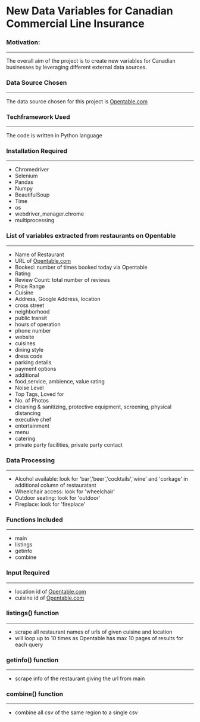# New Data Variables for Canadian Commercial Line Insurance


### Motivation:
***
The overall aim of the project is to create new variables for Canadian businesses by leveraging different external data sources.

### Data Source Chosen
***
The data source chosen for this project is [Opentable.com](https://www.opentable.com)

### Techframework Used
***
The code is written in Python language

### Installation Required
***
- Chromedriver
- Selenium
- Pandas
- Numpy
- BeautifulSoup
- Time 
- os
- webdriver_manager.chrome
- multiprocessing

### List of variables extracted from restaurants on Opentable
***
- Name of Restaurant
- URL of [Opentable.com](https://www.opentable.com)
- Booked: number of times booked today via Opentable
- Rating
- Review Count: total number of reviews
- Price Range 
- Cuisine 
- Address, Google Address, location 
- cross street 
- neighborhood 
- public transit
- hours of operation 
- phone number 
- website 
- cuisines 
- dining style 
- dress code 
- parking details 
- payment options 
- additional 
- food,service, ambience, value rating 
- Noise Level 
- Top Tags, Loved for 
- No. of Photos 
- cleaning & sanitizing, protective equipment, screening, physical distancing 
- executive chef 
- entertainment 
- menu 
- catering 
- private party facilities, private party contact

### Data Processing
***
- Alcohol available: look for 'bar','beer','cocktails','wine' and 'corkage' in additional column of restauratant
- Wheelchair access: look for 'wheelchair'
- Outdoor seating: look for 'outdoor'
- Fireplace: look for 'fireplace'

### Functions Included
***
- main
- listings
- getinfo
- combine

### Input Required
***
- location id of [Opentable.com](https://www.opentable.com)
- cuisine id of [Opentable.com](https://www.opentable.com)

### listings() function
***
- scrape all restaurant names of urls of given cuisine and location
- will loop up to 10 times as Opentable has max 10 pages of results for each query

### getinfo() function
***
- scrape info of the restaurant giving the url from main

### combine() function
***
- combine all csv of the same region to a single csv
